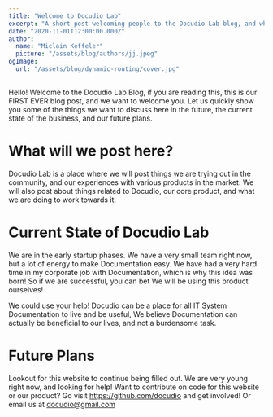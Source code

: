 ```yaml
---
title: "Welcome to Docudio Lab"
excerpt: "A short post welcoming people to the Docudio Lab blog, and what we intend to share here in the future."
date: "2020-11-01T12:00:00.000Z"
author:
  name: "Miclain Keffeler"
  picture: "/assets/blog/authors/jj.jpeg"
ogImage:
  url: "/assets/blog/dynamic-routing/cover.jpg"
---
```


Hello! Welcome to the Docudio Lab Blog, if you are reading this, this is our FIRST EVER blog post, and we want to welcome you. Let us quickly show you some of the things we want to discuss here in the future, the current state of the business, and our future plans.

# What will we post here? 
Docudio Lab is a place where we will post things we are trying out in the community, and our experiences with various products in the market. We will also post about things related to Docudio, our core product, and what we are doing to work towards it.

# Current State of Docudio Lab
We are in the early startup phases. We have a very small team right now, but a lot of energy to make Documentation easy. We have had a very hard time in my corporate job with Documentation, which is why this idea was born! So if we are successful, you can bet We will be using this product ourselves!

We could use your help! Docudio can be a place for all IT System Documentation to live and be useful, We believe Documentation can actually be beneficial to our lives, and not a burdensome task. 

# Future Plans
Lookout for this website to continue being filled out. We are very young right now, and looking for help! Want to contribute on code for this website or our product? Go visit https://github.com/docudio and get involved! Or email us at docudio@gmail.com